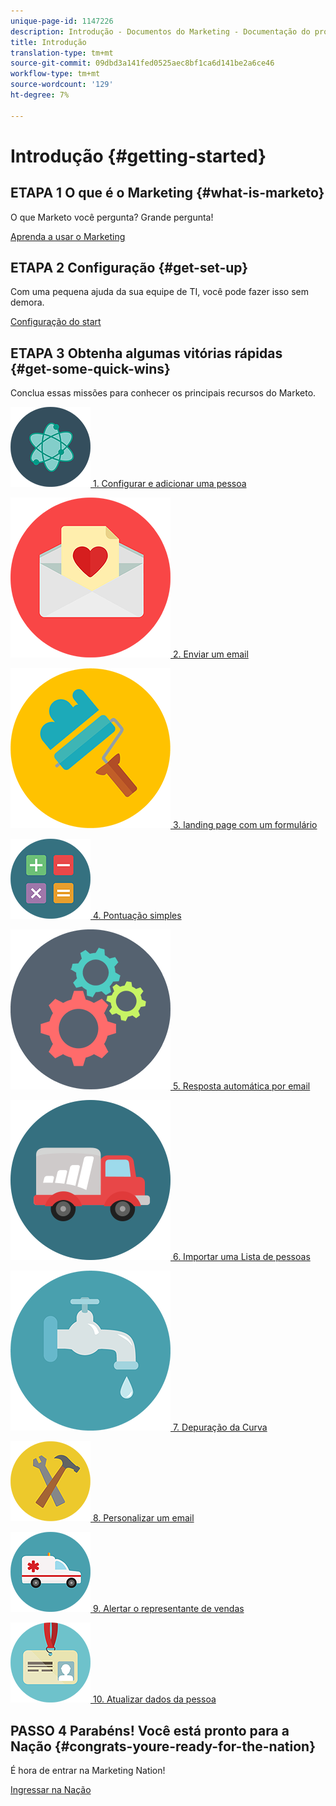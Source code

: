 ```yaml
---
unique-page-id: 1147226
description: Introdução - Documentos do Marketing - Documentação do produto
title: Introdução
translation-type: tm+mt
source-git-commit: 09dbd3a141fed0525aec8bf1ca6d141be2a6ce46
workflow-type: tm+mt
source-wordcount: '129'
ht-degree: 7%

---
```



# Introdução {#getting-started}

## ETAPA 1 O que é o Marketing {#what-is-marketo}

O que Marketo você pergunta? Grande pergunta!

[Aprenda a usar o Marketing](getting-started/what-is-marketo.md)

## ETAPA 2 Configuração {#get-set-up}

Com uma pequena ajuda da sua equipe de TI, você pode fazer isso sem demora.

[Configuração do start](getting-started/setup-steps.md)

## ETAPA 3 Obtenha algumas vitórias rápidas {#get-some-quick-wins}

Conclua essas missões para conhecer os principais recursos do Marketo.

[![](assets/education-science-12.png)  1. Configurar e adicionar uma pessoa](https://docs.marketo.com/pages/viewpage.action?pageId=2359351)

[![](assets/valentine-day-10.png)  2. Enviar um email](getting-started/quick-wins/send-an-email.md)

[![](assets/graphic-design-tools-19.png)  3. landing page com um formulário](getting-started/quick-wins/landing-page-with-a-form.md)

[![](assets/office-31.png)  4. Pontuação simples](getting-started/quick-wins/simple-scoring.md)

[![](assets/technology-08.png)  5. Resposta automática por email](getting-started/quick-wins/email-auto-response.md)

[![](assets/shopping-27.png)  6. Importar uma Lista de pessoas](getting-started/quick-wins/import-a-list-of-people.md)

[![](assets/ecology-14.png)  7. Depuração da Curva](getting-started/quick-wins/drip-drip-nurture.md)

[![](assets/seo-44.png)  8. Personalizar um email](getting-started/quick-wins/personalize-an-email.md)

[![](assets/medical-16.png)  9. Alertar o representante de vendas](getting-started/quick-wins/alert-the-sales-rep.md)

[![](assets/office-23.png)  10. Atualizar dados da pessoa](getting-started/quick-wins/update-person-data.md)

## PASSO 4 Parabéns! Você está pronto para a Nação  {#congrats-youre-ready-for-the-nation}

É hora de entrar na Marketing Nation!

[Ingressar na Nação](https://nation.marketo.com)
